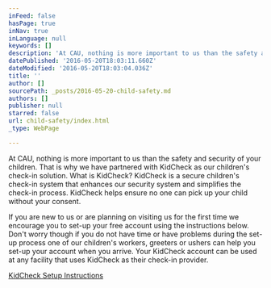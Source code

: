 ```yaml
---
inFeed: false
hasPage: true
inNav: true
inLanguage: null
keywords: []
description: 'At CAU, nothing is more important to us than the safety and security of your children. That is why we have partnered with KidCheck as our children’s check-in solution. What is KidCheck? KidCheck is a secure children’s check-in system that enhances our security system and simplifies the check-in process. KidCheck helps ensure no one can pick up your child without your consent.'
datePublished: '2016-05-20T18:03:11.660Z'
dateModified: '2016-05-20T18:03:04.036Z'
title: ''
author: []
sourcePath: _posts/2016-05-20-child-safety.md
authors: []
publisher: null
starred: false
url: child-safety/index.html
_type: WebPage

---
```

At CAU, nothing is more important to us than the safety and security of your children. That is why we have partnered with KidCheck as our children's check-in solution. What is KidCheck? KidCheck is a secure children's check-in system that enhances our security system and simplifies the check-in process. KidCheck helps ensure no one can pick up your child without your consent.

If you are new to us or are planning on visiting us for the first time we encourage you to set-up your free account using the instructions below. Don't worry though if you do not have time or have problems during the set-up process one of our children's workers, greeters or ushers can help you set-up your account when you arrive. Your KidCheck account can be used at any facility that uses KidCheck as their check-in provider.

[KidCheck Setup Instructions][0]

[0]: http://www.kidcheck.com/wp-content/uploads/2015/09/KidCheck_Setup_Instructions.pdf